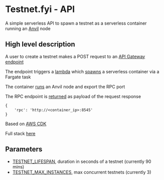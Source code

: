 # Testnet.fyi - API

A simple serverless API to spawn a testnet as a serverless container running an [Anvil](https://github.com/foundry-rs/foundry/tree/master/anvil) node

## High level description

A user to create a testnet makes a POST request to an [API Gateway endpoint](https://github.com/emilianobonassi/testnet-fyi/blob/main/api/testnet_fyi/testnet_fyi_stack.py#L82-L90)

The endpoint triggers a [lambda](https://github.com/emilianobonassi/testnet-fyi/blob/main/api/lambda/create.py) which [spawns](https://github.com/emilianobonassi/testnet-fyi/blob/main/api/lambda/create.py#L39-L55) a serverless container via a Fargate task

The container [runs](https://github.com/emilianobonassi/testnet-fyi/blob/main/api/testnet_fyi/testnet_fyi_stack.py#L41-L45) an Anvil node and export the RPC port

The RPC endpoint is [returned](https://github.com/emilianobonassi/testnet-fyi/blob/main/api/lambda/create.py#L91-L104) as payload of the request response

```
{
    'rpc': 'http://<container_ip>:8545'
}
```

Based on [AWS CDK](https://aws.amazon.com/cdk/)

Full stack [here](https://github.com/emilianobonassi/testnet-fyi/blob/main/api/testnet_fyi/testnet_fyi_stack.py)

## Parameters

- [TESTNET_LIFESPAN](https://github.com/emilianobonassi/testnet-fyi/blob/main/api/testnet_fyi/testnet_fyi_stack.py#L10), duration in seconds of a testnet (currently 90 mins)
- [TESTNET_MAX_INSTANCES](https://github.com/emilianobonassi/testnet-fyi/blob/main/api/testnet_fyi/testnet_fyi_stack.py#L11), max concurrent testnets (currently 3)